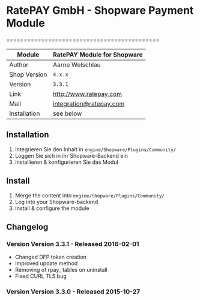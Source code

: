 # RatePAY GmbH - Shopware Payment Module
============================================

|Module | RatePAY Module for Shopware
|------|----------
|Author | Aarne Welschlau
|Shop Version | `4.x.x`
|Version | `3.3.1`
|Link | http://www.ratepay.com
|Mail | integration@ratepay.com
|Installation | see below

## Installation
1. Integrieren Sie den Inhalt in `engine/Shopware/Plugins/Community/`
2. Loggen Sie sich in ihr Shopware-Backend ein
3. Installieren & konfigurieren Sie das Modul

## Install
1. Merge the content into `engine/Shopware/Plugins/Community/`
2. Log into your Shopware-backend
3. Install & configure the module

## Changelog

### Version Version 3.3.1 - Released 2016-02-01
* Changed DFP token creation
* Improved update method
* Removing of rpay_ tables on uninstall
* Fixed CURL TLS bug

### Version Version 3.3.0 - Released 2015-10-27